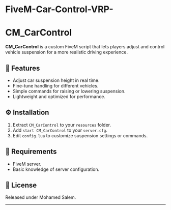 # FiveM-Car-Control-VRP-
# CM_CarControl

**CM_CarControl** is a custom FiveM script that lets players adjust and control vehicle suspension for a more realistic driving experience.

## 🚗 Features
- Adjust car suspension height in real time.
- Fine-tune handling for different vehicles.
- Simple commands for raising or lowering suspension.
- Lightweight and optimized for performance.

## ⚙️ Installation
1. Extract `CM_CarControl` to your `resources` folder.
2. Add `start CM_CarControl` to your `server.cfg`.
3. Edit `config.lua` to customize suspension settings or commands.

## 🧩 Requirements
- FiveM server.
- Basic knowledge of server configuration.

## 📜 License
Released under Mohamed Salem.

---
